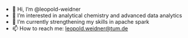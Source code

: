 - 👋 Hi, I’m @leopold-weidner
- 🔬 I’m interested in analytical chemistry and advanced data analytics
- 🌱 I’m currently strengthening my skills in apache spark
- 📫 How to reach me: leopold.weidner@tum.de

<!---
leopold-weidner/leopold-weidner is a ✨ special ✨ repository because its `README.md` (this file) appears on your GitHub profile.
You can click the Preview link to take a look at your changes.
--->

